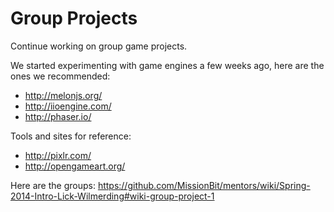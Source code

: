 # Group Projects

Continue working on group game projects.

We started experimenting with game engines a few weeks ago, here are the
ones we recommended:

* http://melonjs.org/
* http://iioengine.com/
* http://phaser.io/

Tools and sites for reference:

* http://pixlr.com/
* http://opengameart.org/

Here are the groups: https://github.com/MissionBit/mentors/wiki/Spring-2014-Intro-Lick-Wilmerding#wiki-group-project-1
